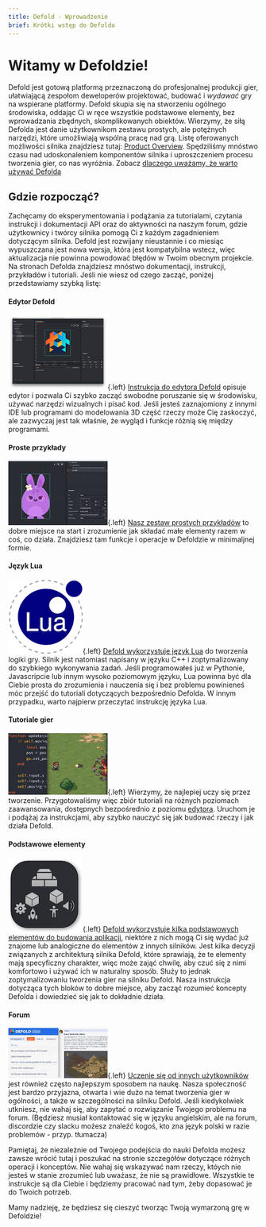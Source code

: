 ```yaml
---
title: Defold - Wprowadzenie
brief: Krótki wstęp do Defolda
---
```


# Witamy w Defoldzie!

Defold jest gotową platformą przeznaczoną do profesjonalnej produkcji gier, ułatwiającą zespołom deweloperów projektować, budować i _wydawać_ gry na wspierane platformy. Defold skupia się na stworzeniu ogólnego środowiska, oddając Ci w ręce wszystkie podstawowe elementy, bez wprowadzania zbędnych, skomplikowanych obiektów. Wierzymy, że siłą Defolda jest danie użytkownikom zestawu prostych, ale potężnych narzędzi, które umożliwiają wspólną pracę nad grą. Listę oferowanych możliwości silnika znajdziesz tutaj: [Product Overview](/product).
Spędziliśmy mnóstwo czasu nad udoskonaleniem komponentów silnika i uproszczeniem procesu tworzenia gier, co nas wyróżnia. Zobacz [dlaczego uważamy, że warto używać Defolda](/why)

## Gdzie rozpocząć?

Zachęcamy do eksperymentowania i podążania za tutorialami, czytania instrukcji i dokumentacji API oraz do aktywności na naszym forum, gdzie użytkownicy i twórcy silnika pomogą Ci z każdym zagadnieniem dotyczącym silnika. Defold jest rozwijany nieustannie i co miesiąc wypuszczana jest nowa wersja, która jest kompatybilna wstecz, więc aktualizacja nie powinna powodować błędów w Twoim obecnym projekcie.
Na stronach Defolda znajdziesz mnóstwo dokumentacji, instrukcji, przykładów i tutoriali. Jeśli nie wiesz od czego zacząć, poniżej przedstawiamy szybką listę:

#### Edytor Defold
![Editor overview](images/introduction/editor.png){.left} [Instrukcja do edytora Defold](/manuals/editor/) opisuje edytor i pozwala Ci szybko zacząć swobodne poruszanie się w środowisku, używać narzędzi wizualnych i pisać kod. Jeśli jesteś zaznajomiony z innymi IDE lub programami do modelowania 3D część rzeczy może Cię zaskoczyć, ale zazwyczaj jest tak właśnie, że wygląd i funkcje różnią się między programami.

#### Proste przykłady
![Examples](images/introduction/examples.jpg){.left} [Nasz zestaw prostych przykładów](/examples/) to dobre miejsce na start i zrozumienie jak składać małe elementy razem w coś, co działa. Znajdziesz tam funkcje i operacje w Defoldzie w minimaljnej formie.

#### Język Lua
![Lua overview](images/introduction/lua.png){.left} [Defold wykorzystuje język Lua](/manuals/lua/) do tworzenia logiki gry. Silnik jest natomiast napisany w języku C++ i zoptymalizowany do szybkiego wykonywania zadań. Jeśli programowałeś już w Pythonie, Javascripcie lub innym wysoko poziomowym języku, Lua powinna być dla Ciebie prosta do zrozumienia i nauczenia się i bez problemu powinieneś móc przejść do tutoriali dotyczących bezpośrednio Defolda. W innym przypadku, warto najpierw przeczytać instrukcję języka Lua.

#### Tutoriale gier
![Tutorials](images/introduction/tutorials.jpg){.left} Wierzymy, że najlepiej uczy się przez tworzenie. Przygotowaliśmy więc zbiór tutoriali na różnych poziomach zaawansowania, dostępnych bezpośrednio z poziomu [edytora](/manuals/editor/). Uruchom je i podążaj za instrukcjami, aby szybko nauczyć się jak budować rzeczy i jak działa Defold.

#### Podstawowe elementy
![Building blocks](images/introduction/building_blocks.png){.left} [Defold wykorzystuje kilka podstawowych elementów do budowania aplikacji](/manuals/building-blocks/), niektóre z nich mogą Ci się wydać już znajome lub analogiczne do elementów z innych silników. Jest kilka decyzji związanych z architekturą silnika Defold, które sprawiają, że te elementy mają specyficzny charakter, więc może zająć chwilę, aby czuć się z nimi komfortowo i używać ich w naturalny sposób. Służy to jednak zoptymalizowaniu tworzenia gier na silniku Defold. Nasza instrukcja dotycząca tych bloków to dobre miejsce, aby zacząć rozumieć koncepty Defolda i dowiedzieć się jak to dokładnie działa.

#### Forum
![Forum](images/introduction/forum.jpg){.left} [Uczenie się od innych użytkowników](//forum.defold.com/) jest również często najlepszym sposobem na naukę. Nasza społeczność jest bardzo przyjazna, otwarta i wie dużo na temat tworzenia gier w ogólności, a także w szczególności na silniku Defold. Jeśli kiedykolwiek utkniesz, nie wahaj się, aby zapytać o rozwiązanie Twojego problemu na forum. (Będziesz musiał kontaktować się w języku angielskim, ale na forum, discordzie czy slacku możesz znaleźć kogoś, kto zna język polski w razie problemów - przyp. tłumacza)

Pamiętaj, że niezależnie od Twojego podejścia do nauki Defolda możesz zawsze wrócić tutaj i poszukać na stronie szczegółów dotyczące różnych operacji i konceptów. Nie wahaj się wskazywać nam rzeczy, któych nie jesteś w stanie zrozumieć lub uważasz, że nie są prawidłowe. Wszystkie te instrukcje są dla Ciebie i będziemy pracować nad tym, żeby dopasować je do Twoich potrzeb.

Mamy nadzieję, że będziesz się cieszyć tworząc Twoją wymarzoną grę w Defoldzie!
